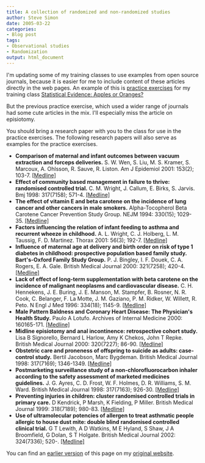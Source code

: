 ```yaml
---
title: A collection of randomized and non-randomized studies
author: Steve Simon
date: 2005-03-22
categories:
- Blog post
tags:
- Observational studies
- Randomization
output: html_document
---
```

I\'m updating some of my training classes to use examples from open
source journals, because it is easier for me to include content of these
articles directly in the web pages. An example of this is [practice
exercises](../training/exercises/exercises32.htm) for my training class
[Statistical Evidence: Apples or Oranges?](../training/hand32.asp)

But the previous practice exercise, which used a wider range of journals
had some cute articles in the mix. I\'ll especially miss the article on
episiotomy.

You should bring a research paper with you to the class for use in the
practice exercises. The following research papers will also serve as
examples for the practice exercises.

-   **Comparison of maternal and infant outcomes between vacuum
    extraction and forceps deliveries.** S. W. Wen, S. Liu, M. S.
    Kramer, S. Marcoux, A. Ohlsson, R. Sauve, R. Liston. Am J Epidemiol
    2001: 153(2); 103-7.
    [\[Medline\]](http://www.ncbi.nlm.nih.gov/entrez/query.fcgi?cmd=Retrieve&db=PubMed&list_uids=11159152&dopt=Abstract)
-   **Effect of community based management in failure to thrive:
    randomised controlled trial.** C. M. Wright, J. Callum, E. Birks, S.
    Jarvis. Bmj 1998: 317(7158); 571-4.
    [\[Medline\]](http://www.ncbi.nlm.nih.gov/entrez/query.fcgi?cmd=Retrieve&db=PubMed&list_uids=9721113&dopt=Abstract)
-   **The effect of vitamin E and beta carotene on the incidence of lung
    cancer and other cancers in male smokers.** Alpha-Tocopherol Beta
    Carotene Cancer Prevention Study Group. NEJM 1994: 330(15); 1029-35.
    [\[Medline\]](http://www.ncbi.nlm.nih.gov/entrez/query.fcgi?cmd=Retrieve&db=PubMed&list_uids=8127329&dopt=Abstract)
-   **Factors influencing the relation of infant feeding to asthma and
    recurrent wheeze in childhood.** A. L. Wright, C. J. Holberg, L. M.
    Taussig, F. D. Martinez. Thorax 2001: 56(3); 192-7.
    [\[Medline\]](http://www.ncbi.nlm.nih.gov/entrez/query.fcgi?cmd=Retrieve&db=PubMed&list_uids=11182011&dopt=Abstract)
-   **Influence of maternal age at delivery and birth order on risk of
    type 1 diabetes in childhood: prospective population based family
    study. Bart\'s-Oxford Family Study Group.** P. J. Bingley, I. F.
    Douek, C. A. Rogers, E. A. Gale. British Medical Journal 2000:
    321(7258); 420-4.
    [\[Medline\]](http://www.ncbi.nlm.nih.gov/entrez/query.fcgi?cmd=Retrieve&db=PubMed&list_uids=10938050&dopt=Abstract)
-   **Lack of effect of long-term supplementation with beta carotene on
    the incidence of malignant neoplasms and cardiovascular
    disease.** C. H. Hennekens, J. E. Buring, J. E. Manson, M.
    Stampfer, B. Rosner, N. R. Cook, C. Belanger, F. La Motte, J. M.
    Gaziano, P. M. Ridker, W. Willett, R. Peto. N Engl J Med 1996:
    334(18); 1145-9.
    [\[Medline\]](http://www.ncbi.nlm.nih.gov/entrez/query.fcgi?cmd=Retrieve&db=PubMed&list_uids=8602179&dopt=Abstract)
-   **Male Pattern Baldness and Coronary Heart Disease: The Physician\'s
    Health Study.** Paulo A Lotufo. Archives of Internal Medicine 2000:
    160165-171.
    [\[Medline\]](http://www.ncbi.nlm.nih.gov/entrez/query.fcgi?cmd=Retrieve&db=PubMed&list_uids=10647754&dopt=Abstract)
-   **Midline episiotomy and anal incontinence: retrospective cohort
    study.** Lisa B Signorello, Bernard L Harlow, Amy K Chekos, John T
    Repke. British Medical Journal 2000: 320(7227); 86-90.
    [\[Medline\]](http://www.ncbi.nlm.nih.gov/entrez/query.fcgi?cmd=Retrieve&db=PubMed&list_uids=10625261&dopt=Abstract)
-   **Obstetric care and proneness of offspring to suicide as adults:
    case-control study.** Bertil Jacobson, Marc Bygdeman. British
    Medical Journal 1998: 317(7169); 1346-1349.
    [\[Medline\]](http://www.ncbi.nlm.nih.gov/entrez/query.fcgi?cmd=Retrieve&db=PubMed&list_uids=9812930&dopt=Abstract)
-   **Postmarketing surveillance study of a non-chlorofluorocarbon
    inhaler according to the safety assessment of marketed medicines
    guidelines.** J. G. Ayres, C. D. Frost, W. F. Holmes, D. R.
    Williams, S. M. Ward. British Medical Journal 1998: 317(7163);
    926-30.
    [\[Medline\]](http://www.ncbi.nlm.nih.gov/entrez/query.fcgi?cmd=Retrieve&db=PubMed&list_uids=9756813&dopt=Abstract)
-   **Preventing injuries in children: cluster randomised controlled
    trials in primary care.** D Kendrick, P Marsh, K Fielding, P Miller.
    British Medical Journal 1999: 318(7189); 980-83.
    [\[Medline\]](http://www.ncbi.nlm.nih.gov/entrez/query.fcgi?cmd=Retrieve&db=PubMed&list_uids=10195971&dopt=Abstract)
-   **Use of ultramolecular potencies of allergen to treat asthmatic
    people allergic to house dust mite: double blind randomised
    controlled clinical trial.** G T Lewith, A D Watkins, M E Hyland, S
    Shaw, J A Broomfield, G Dolan, S T Holgate. British Medical Journal
    2002: 324(7336); 520-.
    [\[Medline\]](http://www.ncbi.nlm.nih.gov/entrez/query.fcgi?cmd=Retrieve&db=PubMed&list_uids=11872551&dopt=Abstract)

You can find an [earlier version][sim1] of this page on my [original website][sim2].


[sim1]: http://www.pmean.com/05/CollectionStudies.html
[sim2]: http://www.pmean.com/original_site.html
